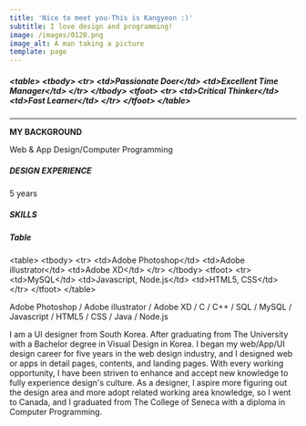 ```yaml
---
title: 'Nice to meet you-This is Kangyeon :)'
subtitle: I love design and programming!
image: /images/0120.png
image_alt: A man taking a picture
template: page
---
```

##### \<table>&#xA;  \<tbody>&#xA;    \<tr>&#xA;      \<td>Passionate Doer\</td>&#xA;      \<td>Excellent Time Manager\</td>&#xA;    \</tr>&#xA;  \</tbody>&#xA;  \<tfoot>&#xA;    \<tr>&#xA;      \<td>Critical Thinker\</td>&#xA;      \<td>Fast Learner\</td>&#xA;    \</tr>&#xA;  \</tfoot>&#xA;\</table>

****

**MY BACKGROUND**

Web & App Design/Computer Programming

##### **DESIGN EXPERIENCE**

5 years

##### **SKILLS**

##### **Table**

\<table>
\<tbody>
\<tr>
\<td>Adobe Photoshop\</td>
\<td>Adobe illustrator\</td>
\<td>Adobe XD\</td>
\</tr>
\</tbody>
\<tfoot>
\<tr>
\<td>MySQL\</td>
\<td>Javascript, Node.js\</td>
\<td>HTML5, CSS\</td>
\</tr>
\</tfoot>
\</table>

Adobe Photoshop / Adobe illustrator / Adobe XD / C / C++ / SQL / MySQL / Javascript / HTML5 / CSS / Java / Node.js

I am a UI designer from South Korea. After graduating from The University with a Bachelor degree in Visual Design in Korea. I began my web/App/UI design career for five years in the web design industry, and I designed web or apps in detail pages, contents, and landing pages. With every working opportunity, I have been striven to enhance and accept new knowledge to fully experience design's culture. As a designer, I aspire more figuring out the design area and more adopt related working area knowledge, so I went to Canada, and I graduated from The College of Seneca with a diploma in Computer Programming.

